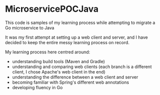 # MicroservicePOCJava
This code is samples of my learning process while attempting to migrate a Go microservice to Java

It was my first attempt at setting up a web client and server, and I have decided to keep the entire messy learning process on record.

My learning process here centred around:
- understanding build tools (Maven and Gradle)
- understanding and comparing web clients (each branch is a different client, I chose Apache's web client in the end)
- understanding the difference between a web client and server
- becoming familiar with Spring's different web annotations
- developing fluency in Go

